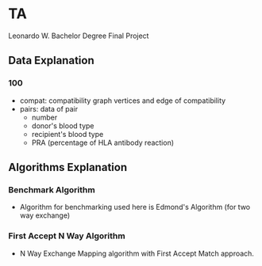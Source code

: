 # TA
Leonardo W. Bachelor Degree Final Project

## Data Explanation
### 100
- compat: compatibility graph vertices and edge of compatibility
- pairs: data of pair
    - number
    - donor's blood type
    - recipient's blood type
    - PRA (percentage of HLA antibody reaction)

## Algorithms Explanation
### Benchmark Algorithm
- Algorithm for benchmarking used here is Edmond's Algorithm (for two way exchange)

### First Accept N Way Algorithm
- N Way Exchange Mapping algorithm with First Accept Match approach.
